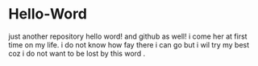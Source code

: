 # Hello-Word
just another repository
hello word! and github as well! i come her at first time on my life.
i do not know how fay there i can go
but i wil  try my best
coz i do not want to be lost by this word .
